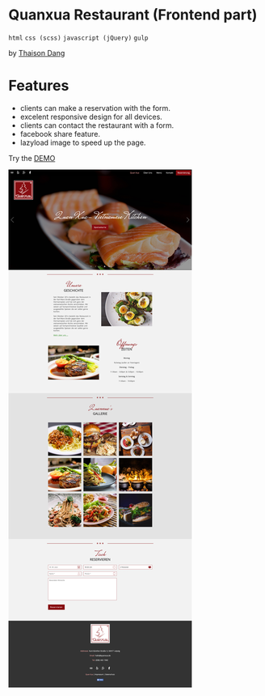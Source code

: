 # Quanxua Restaurant (Frontend part)

`html` `css (scss)` `javascript (jQuery)` `gulp`

by [Thaison Dang](https://github.com/thaisonbk57)

# Features

- clients can make a reservation with the form.
- excelent responsive design for all devices.
- clients can contact the restaurant with a form.
- facebook share feature.
- lazyload image to speed up the page.

Try the [DEMO](https://restaurant-vietbowl.firebaseapp.com/)

![screenshot](./screenshot.png)
